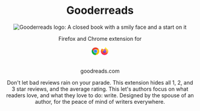 <div style="text-align: center;">
<h1>Gooderreads</h1>

![Gooderreads logo: A closed book with a smily face and a start on it](gooderreads_logo_128.png)

Firefox and Chrome extension for

<img src="sources/chrome_symbol.png" alt="Chrome symbol" style="width: 20px">
<img src="sources/firefox_symbol.png" alt="Firefox symbol" style="width: 20px"><br><br>

<p>goodreads.com</p>

Don't let bad reviews rain on your parade. This extension hides all 1, 2, and 3 star reviews, and the average rating. This let's authors focus on what readers love, and what they love to do: write. Designed by the spouse of an author, for the peace of mind of writers everywhere.

</div>

